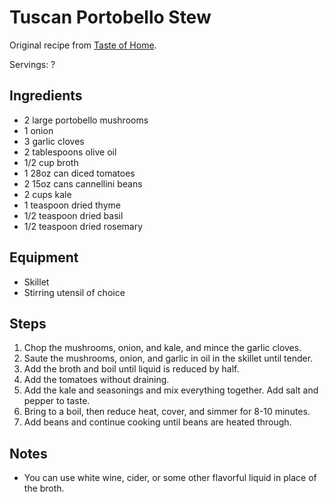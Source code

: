 Tuscan Portobello Stew
======================

Original recipe from [Taste of Home](https://www.tasteofhome.com/recipes/tuscan-portobello-stew/).

Servings: ?

Ingredients
-----------

- 2 large portobello mushrooms
- 1 onion
- 3 garlic cloves
- 2 tablespoons olive oil
- 1/2 cup broth
- 1 28oz can diced tomatoes
- 2 15oz cans cannellini beans
- 2 cups kale
- 1 teaspoon dried thyme
- 1/2 teaspoon dried basil
- 1/2 teaspoon dried rosemary

Equipment
---------

- Skillet
- Stirring utensil of choice

Steps
-----

1. Chop the mushrooms, onion, and kale, and mince the garlic cloves.
2. Saute the mushrooms, onion, and garlic in oil in the skillet until tender.
3. Add the broth and boil until liquid is reduced by half.
4. Add the tomatoes without draining.
5. Add the kale and seasonings and mix everything together. Add salt and pepper to taste.
6. Bring to a boil, then reduce heat, cover, and simmer for 8-10 minutes.
7. Add beans and continue cooking until beans are heated through.

Notes
-----

- You can use white wine, cider, or some other flavorful liquid in place of the broth.